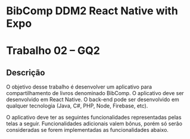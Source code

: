 # BibComp DDM2 React Native with Expo

# Trabalho 02 – GQ2

## Descrição

O objetivo desse trabalho é desenvolver um aplicativo para compartilhamento de livros denominado BibComp. O aplicativo deve ser desenvolvido em React Native. O back-end pode ser desenvolvido em qualquer tecnologia (Java, C#, PHP, Node, Firebase, etc).

O aplicativo deve ter as seguintes funcionalidades representadas pelas telas a seguir. Funcionalidades adicionais valem bônus, porém só serão consideradas se forem implementadas as funcionalidades abaixo.
